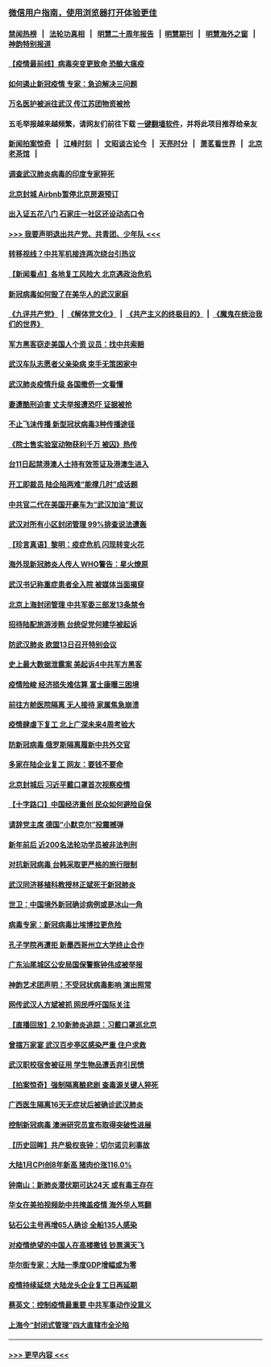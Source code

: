 ### [微信用户指南，使用浏览器打开体验更佳](https://github.com/gfw-breaker/banned-news1/blob/master/indexes/wechat-guide.md?t=0)
#### [禁闻热榜](热点新闻.md?t=0)  &nbsp;&nbsp;|&nbsp;&nbsp; [法轮功真相](https://github.com/gfw-breaker/truth/blob/master/README.md?t=0) &nbsp;&nbsp;|&nbsp;&nbsp; [明慧二十周年报告](https://github.com/gfw-breaker/mh-reports/blob/master/README.md?t=0) &nbsp;&nbsp;|&nbsp;&nbsp;[明慧期刊](https://github.com/gfw-breaker/mh-qikan) &nbsp;&nbsp;|&nbsp;&nbsp; [明慧海外之窗](https://github.com/gfw-breaker/mh-news/blob/master/README.md?t=0) &nbsp;&nbsp;|&nbsp;&nbsp; [神韵特别报道](https://github.com/gfw-breaker/mh-news/blob/master/shenyun.md?t=0)
#### [【疫情最前线】病毒突变更致命 恐酿大瘟疫](../pages/nsc413/n11859604.md?t=02110822) 
#### [如何遏止新冠疫情 专家：急迫解决三问题](../pages/nsc413/n11859685.md?t=02110822) 
#### [万名医护被派往武汉 传江苏团物资被抢](../pages/nsc413/n11859585.md?t=02110822) 
#### 五毛举报越来越频繁，请网友们前往下载 [一键翻墙软件](https://github.com/gfw-breaker/ssr-accounts)，并将此项目推荐给亲友
#### [新闻拍案惊奇](https://github.com/gfw-breaker/banned-news1/blob/master/pages/link4.md) &nbsp;&nbsp;|&nbsp;&nbsp; [江峰时刻](https://github.com/gfw-breaker/banned-news1/blob/master/pages/link4.md) &nbsp;&nbsp;|&nbsp;&nbsp; [文昭谈古论今](https://github.com/gfw-breaker/banned-news1/blob/master/pages/link4.md) &nbsp;&nbsp;|&nbsp;&nbsp; [天亮时分](https://github.com/gfw-breaker/banned-news1/blob/master/pages/link4.md) &nbsp;&nbsp;|&nbsp;&nbsp; [萧茗看世界](https://github.com/gfw-breaker/banned-news1/blob/master/pages/link4.md) &nbsp;&nbsp;|&nbsp;&nbsp; [北京老茶馆](https://github.com/gfw-breaker/banned-news1/blob/master/pages/link4.md) &nbsp;&nbsp;|&nbsp;&nbsp; 
#### [调查武汉肺炎病毒的印度专家猝死](../pages/nsc413/n11833010.md?t=02110822) 
#### [北京封城 Airbnb暂停北京房源预订](../pages/nsc413/n11859659.md?t=02110822) 
#### [出入证五花八门 石家庄一社区还设动态口令](../pages/nsc413/n11859510.md?t=02110822) 
#### [>>> 我要声明退出共产党、共青团、少年队 <<<](https://github.com/begood0513/goodnews/blob/master/quit/letter.md) 
#### [转移视线？中共军机接连两次绕台引热议](../pages/nsc413/n11859346.md?t=02110822) 
#### [【新闻看点】各地复工风险大 北京遇政治危机](../pages/nsc413/n11859164.md?t=02110822) 
#### [新冠病毒如何毁了在美华人的武汉家庭](../pages/nsc413/n11859524.md?t=02110822) 
#### [《九评共产党》](https://github.com/begood0513/9ping.md/blob/master/README.md) &nbsp;|&nbsp; [《解体党文化》](../../../../jtdwh.md/blob/master/README.md)  &nbsp;|&nbsp; [《共产主义的终极目的》](../../../../gczydzjmd.md/blob/master/README.md) &nbsp;|&nbsp; [《魔鬼在统治我们的世界》](../../../../mgztzwmdsj.md/blob/master/README.md) 
#### [军方黑客窃走美国人个资 议员：找中共索赔](../pages/nsc413/n11859371.md?t=02110822) 
#### [武汉车队志愿者父亲染病 束手无策困家中](../pages/nsc413/n11859117.md?t=02110822) 
#### [武汉肺炎疫情升级 各国撤侨一文看懂](../pages/nsc413/n11859313.md?t=02110822) 
#### [妻遭酷刑迫害 丈夫举报遭恐吓 证据被抢](../pages/nsc413/n11858478.md?t=02110822) 
#### [不止飞沫传播 新型冠状病毒3种传播途径](../pages/nsc413/n11859060.md?t=02110822) 
#### [《院士售实验室动物获利千万 被囚》热传](../pages/nsc413/n11859316.md?t=02110822) 
#### [台11日起禁港澳人士持有效签证及港澳生进入](../pages/nsc413/n11858423.md?t=02110822) 
#### [开工即裁员 陆企陷两难“能撑几时”成话题](../pages/nsc413/n11859127.md?t=02110822) 
#### [中共官二代在美国开豪车为“武汉加油”惹议](../pages/nsc413/n11859039.md?t=02110822) 
#### [武汉对所有小区封闭管理 99%排查说法遭轰](../pages/nsc413/n11859264.md?t=02110822) 
#### [【珍言真语】黎明：疫症危机 闪现转变火花](../pages/nsc413/n11859199.md?t=02110822) 
#### [海外现新冠肺炎人传人 WHO警告：星火燎原](../pages/nsc413/n11859252.md?t=02110822) 
#### [武汉书记称重症患者全入院 被媒体当面揭穿](../pages/nsc413/n11859218.md?t=02110822) 
#### [北京上海封闭管理 中共军委三部发13条禁令](../pages/nsc413/n11859098.md?t=02110822) 
#### [招待陆配旅游涉贿 台统促党何建华被起诉](../pages/nsc413/n11858696.md?t=02110822) 
#### [防武汉肺炎 欧盟13日召开特别会议](../pages/nsc413/n11859088.md?t=02110822) 
#### [史上最大数据泄露案 美起诉4中共军方黑客](../pages/nsc413/n11859115.md?t=02110822) 
#### [疫情险峻 经济损失难估算 富士康曝三困境](../pages/nsc413/n11859120.md?t=02110822) 
#### [前往方舱医院隔离 无人接待 家属焦急崩溃](../pages/nsc413/n11859068.md?t=02110822) 
#### [疫情肆虐下复工 北上广深未来4周考验大](../pages/nsc413/n11859066.md?t=02110822) 
#### [防新冠病毒 俄罗斯隔离履新中共外交官](../pages/nsc413/n11859079.md?t=02110822) 
#### [多家在陆企业复工 网友：要钱不要命](../pages/nsc413/n11858646.md?t=02110822) 
#### [北京封城后 习近平戴口罩首次视察疫情](../pages/nsc413/n11858828.md?t=02110822) 
#### [【十字路口】中国经济重创 民众如何避险自保](../pages/nsc413/n11857098.md?t=02110822) 
#### [请辞党主席 德国“小默克尔”投震撼弹](../pages/nsc413/n11858583.md?t=02110822) 
#### [新年前后 近200名法轮功学员被非法判刑](../pages/nsc413/n11855720.md?t=02110822) 
#### [对抗新冠病毒 台韩采取更严格的旅行限制](../pages/nsc413/n11858936.md?t=02110822) 
#### [武汉同济移植科教授林正斌死于新冠肺炎](../pages/nsc413/n11858844.md?t=02110822) 
#### [世卫：中国境外新冠确诊病例或是冰山一角](../pages/nsc413/n11858781.md?t=02110822) 
#### [病毒专家：新冠病毒比埃博拉更危险](../pages/nsc413/n11858572.md?t=02110822) 
#### [孔子学院再遭拒 新墨西哥州立大学终止合作](../pages/nsc413/n11858661.md?t=02110822) 
#### [广东汕尾城区公安局国保警察钟伟成被举报](../pages/nsc413/n11854172.md?t=02110822) 
#### [神韵艺术团声明：不受冠状病毒影响 演出照常](../pages/nsc413/n11858801.md?t=02110822) 
#### [网传武汉人方斌被抓 网民呼吁国际关注](../pages/nsc413/n11858666.md?t=02110822) 
#### [【直播回放】2.10新肺炎追踪：习戴口罩巡北京](../pages/nsc413/n11858548.md?t=02110822) 
#### [曾摆万家宴 武汉百步亭区感染严重 住户求救](../pages/nsc413/n11858547.md?t=02110822) 
#### [武汉职校宿舍被征用 学生物品遭丢弃引民愤](../pages/nsc413/n11858221.md?t=02110822) 
#### [【拍案惊奇】强制隔离酿悲剧 查毒源关键人猝死](../pages/nsc413/n11857100.md?t=02110822) 
#### [广西医生隔离16天无症状后被确诊武汉肺炎](../pages/nsc413/n11858448.md?t=02110822) 
#### [控制新冠病毒 澳洲研究员宣布取得突破性进展](../pages/nsc413/n11858505.md?t=02110822) 
#### [【历史回眸】共产极权丧钟：切尔诺贝利事故](../pages/nsc413/n11856340.md?t=02110822) 
#### [大陆1月CPI创8年新高 猪肉价涨116.0%](../pages/nsc413/n11858036.md?t=02110822) 
#### [钟南山：新肺炎潜伏期可达24天 或有毒王存在](../pages/nsc413/n11858104.md?t=02110822) 
#### [华女在美拍视频助中共掩盖疫情 海外华人骂翻](../pages/nsc413/n11857407.md?t=02110822) 
#### [钻石公主号再增65人确诊 全船135人感染](../pages/nsc413/n11857366.md?t=02110822) 
#### [对疫情绝望的中国人在高楼撒钱 钞票满天飞](../pages/nsc413/n11858110.md?t=02110822) 
#### [华尔街专家：大陆一季度GDP增幅或为零](../pages/nsc413/n11857352.md?t=02110822) 
#### [疫情持续延烧 大陆龙头企业复工日再延期](../pages/nsc413/n11857327.md?t=02110822) 
#### [蔡英文：控制疫情最重要 中共军事动作没意义](../pages/nsc413/n11857748.md?t=02110822) 
#### [上海今“封闭式管理”四大直辖市全沦陷](../pages/nsc413/n11857386.md?t=02110822) 

----
#### [ >>> 更早内容 <<< ](../indexes/nsc413-earlier.md)
